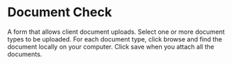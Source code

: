 # Document Check

A form that allows client document uploads. Select one or more document types to be uploaded. For each document type, click browse and find the document locally on your computer. Click save when you attach all the documents.